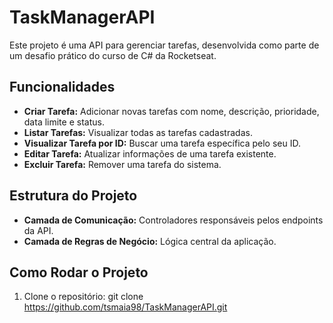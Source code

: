 # TaskManagerAPI

Este projeto é uma API para gerenciar tarefas, desenvolvida como parte de um desafio prático do curso de C# da Rocketseat.

## Funcionalidades

- **Criar Tarefa:** Adicionar novas tarefas com nome, descrição, prioridade, data limite e status.
- **Listar Tarefas:** Visualizar todas as tarefas cadastradas.
- **Visualizar Tarefa por ID:** Buscar uma tarefa específica pelo seu ID.
- **Editar Tarefa:** Atualizar informações de uma tarefa existente.
- **Excluir Tarefa:** Remover uma tarefa do sistema.

## Estrutura do Projeto

- **Camada de Comunicação:** Controladores responsáveis pelos endpoints da API.
- **Camada de Regras de Negócio:** Lógica central da aplicação.

## Como Rodar o Projeto

1. Clone o repositório:
   git clone https://github.com/tsmaia98/TaskManagerAPI.git
